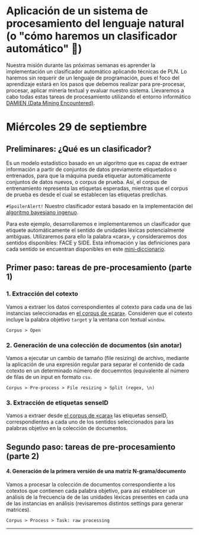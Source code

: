 # Aplicación de un sistema de procesamiento del lenguaje natural (o "cómo haremos un clasificador automático" 💪)

Nuestra misión durante las próximas semanas es aprender la implementación un clasificador automático aplicando técnicas de PLN. Lo haremos sin requerir de un lenguaje de programación, pues el foco del aprendizaje estará en los pasos que debemos realizar para pre-procesar, procesar, aplicar minería textual y evaluar nuestro sistema. Llevaremos a cabo todas estas tareas de procesamiento utilizando el entorno informático [DAMIEN (Data Mining Encountered)](http://www.fungramkb.com/nlp.aspx). 


# Miércoles 29 de septiembre
## Preliminares: ¿Qué es un clasificador?

Es un modelo estadístico basado en un algoritmo que es capaz de extraer información a partir de conjuntos de datos previamente etiquetados o entrenados, para que la máquina pueda etiquetar automáticamente conjuntos de datos nuevos, o corpus de prueba. Así, el corpus de entrenamiento representa las etiquetas esperadas, mientras que el corpus de prueba es desde el cual se establecen las etiquetas predichas. 

`#SpoilerAlert!` Nuestro clasificador estará basado en la implementación del [algoritmo bayesiano ingenuo](https://es.wikipedia.org/wiki/Clasificador_bayesiano_ingenuo).

Para este ejemplo, desarrollaremos e implementaremos un clasificador que etiquete automáticamente el sentido de unidades léxicas potencialmente ambiguas. Utilizaremos para ello la palabra «cara», y consideraremos dos sentidos disponibles: FACE y SIDE. Esta infromación y las definiciones para cada sentido se encuentran disponibles en este [mini-diccionario](cara-data/cara-minidir.csv). 

## Primer paso: tareas de pre-procesamiento (parte 1)

### 1. Extracción del cotexto
Vamos a extraer los datos correspondientes al cotexto para cada una de las instancias seleccionadas en [el corpus de «cara»](cara-data/cara-corpus.txt). Consideren que el cotexto incluye la palabra objetivo `target` y la ventana con textual `window`.
````
Corpus > Open 
````

### 2. Generación de una colección de documentos (sin anotar)
Vamos a ejecutar un cambio de tamaño (file resizing) de archivo, mediante la aplicación de una expresión regular para separar el contenido de cada cotexto en un determinado número de docuemntos (equivalente al número de filas de un input en formato `csv`.
````
Corpus > Pre-process > File resizing > Split (regex, \n)
````

### 3. Extracción de etiquetas senseID
Vamos a extraer desde [el corpus de «cara»](cara-data/cara-corpus.txt) las etiquetas senseID, correspondientes a cada uno de los sentidos seleccionados para las palabras objetivo en la colección de documentos.

## Segundo paso: tareas de pre-procesamiento (parte 2)

#### 4. Generación de la primera versión de una matriz N-grama/documento
Vamos a procesar la colección de documentos correspondiente a los cotextos que contienen cada palabra objetivo, para así establecer un análisis de la frecuencia de  de las unidades léxicas presentes en cada una de las instancias en análisis (revisaremos distintos settings para generar matrices).
````
Corpus > Process > Task: raw processing
````
----
















